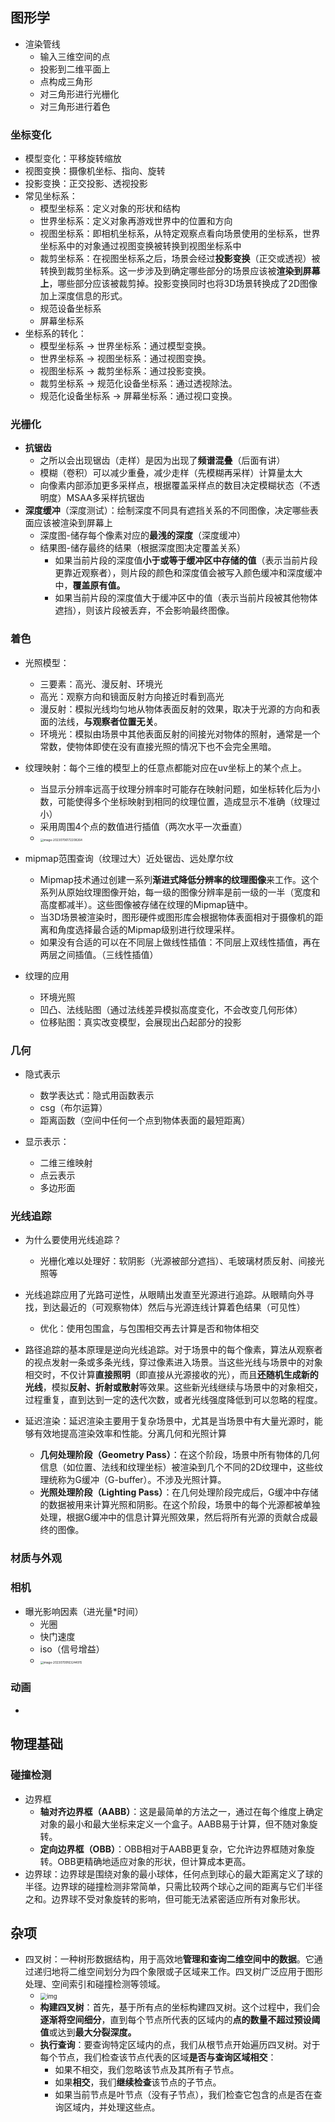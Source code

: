 ## 图形学

- 渲染管线
  - 输入三维空间的点
  - 投影到二维平面上
  - 点构成三角形
  - 对三角形进行光栅化
  - 对三角形进行着色

### 坐标变化

- 模型变化：平移旋转缩放
- 视图变换：摄像机坐标、指向、旋转
- 投影变换：正交投影、透视投影
- 常见坐标系：
  - 模型坐标系：定义对象的形状和结构
  - 世界坐标系：定义对象再游戏世界中的位置和方向
  - 视图坐标系：即相机坐标系，从特定观察点看向场景使用的坐标系，世界坐标系中的对象通过视图变换被转换到视图坐标系中
  - 裁剪坐标系：在视图坐标系之后，场景会经过**投影变换**（正交或透视）被转换到裁剪坐标系。这一步涉及到确定哪些部分的场景应该被**渲染到屏幕上**，哪些部分应该被裁剪掉。投影变换同时也将3D场景转换成了2D图像加上深度信息的形式。
  - 规范设备坐标系
  - 屏幕坐标系
- 坐标系的转化：
  - 模型坐标系 -> 世界坐标系：通过模型变换。
  - 世界坐标系 -> 视图坐标系：通过视图变换。
  - 视图坐标系 -> 裁剪坐标系：通过投影变换。
  - 裁剪坐标系 -> 规范化设备坐标系：通过透视除法。
  - 规范化设备坐标系 -> 屏幕坐标系：通过视口变换。

### 光栅化

- **抗锯齿**
  - 之所以会出现锯齿（走样）是因为出现了**频谱混叠**（后面有讲）
  - 模糊（卷积）可以减少重叠，减少走样（先模糊再采样）计算量太大
  - 向像素内部添加更多采样点，根据覆盖采样点的数目决定模糊状态（不透明度）MSAA多采样抗锯齿
- **深度缓冲**（深度测试）：绘制深度不同具有遮挡关系的不同图像，决定哪些表面应该被渲染到屏幕上
  - 深度图-储存每个像素对应的**最浅的深度**（深度缓冲）
  - 结果图-储存最终的结果（根据深度图决定覆盖关系）
    - 如果当前片段的深度值**小于或等于缓冲区中存储的值**（表示当前片段更靠近观察者），则片段的颜色和深度值会被写入颜色缓冲和深度缓冲中，**覆盖原有值。**
    - 如果当前片段的深度值大于缓冲区中的值（表示当前片段被其他物体遮挡），则该片段被丢弃，不会影响最终图像。

### 着色

- 光照模型：
  - 三要素：高光、漫反射、环境光
  - 高光：观察方向和镜面反射方向接近时看到高光
  - 漫反射：模拟光线均匀地从物体表面反射的效果，取决于光源的方向和表面的法线，**与观察者位置无关**。
  - 环境光：模拟由场景中其他表面反射的间接光对物体的照射，通常是一个常数，使物体即使在没有直接光照的情况下也不会完全黑暗。
- 纹理映射：每个三维的模型上的任意点都能对应在uv坐标上的某个点上。
  - 当显示分辨率远高于纹理分辨率时可能存在映射问题，如坐标转化后为小数，可能使得多个坐标映射到相同的纹理位置，造成显示不准确（纹理过小）
  - 采用周围4个点的数值进行插值（两次水平一次垂直）
  - <img src="https://thdlrt.oss-cn-beijing.aliyuncs.com/image-20230706172208264.png" alt="image-20230706172208264" style="zoom:33%;" />

- mipmap范围查询（纹理过大）近处锯齿、远处摩尔纹
  - Mipmap技术通过创建一系列**渐进式降低分辨率的纹理图像**来工作。这个系列从原始纹理图像开始，每一级的图像分辨率是前一级的一半（宽度和高度都减半）。这些图像被存储在纹理的Mipmap链中。
  - 当3D场景被渲染时，图形硬件或图形库会根据物体表面相对于摄像机的距离和角度选择最合适的Mipmap级别进行纹理采样。
  - 如果没有合适的可以在不同层上做线性插值：不同层上双线性插值，再在两层之间插值。（三线性插值）
- 纹理的应用
  - 环境光照
  - 凹凸、法线贴图（通过法线差异模拟高度变化，不会改变几何形体）
  - 位移贴图：真实改变模型，会展现出凸起部分的投影

### 几何

- 隐式表示
  - 数学表达式：隐式用函数表示
  - csg（布尔运算）
  - 距离函数（空间中任何一个点到物体表面的最短距离）

- 显示表示：
  - 二维三维映射
  - 点云表示
  - 多边形面

### 光线追踪

- 为什么要使用光线追踪？
  - 光栅化难以处理好：软阴影（光源被部分遮挡）、毛玻璃材质反射、间接光照等

- 光线追踪应用了光路可逆性，从眼睛出发直至光源进行追踪。从眼睛向外寻找，到达最近的（可观察物体）然后与光源连线计算着色结果（可见性）
  - 优化：使用包围盒，与包围相交再去计算是否和物体相交

- 路径追踪的基本原理是逆向光线追踪。对于场景中的每个像素，算法从观察者的视点发射一条或多条光线，穿过像素进入场景。当这些光线与场景中的对象相交时，不仅计算**直接照明**（即直接从光源接收的光），而且**还随机生成新的光线**，模拟**反射、折射或散射**等效果。这些新光线继续与场景中的对象相交，过程重复，直到达到一定的迭代次数，或者光线强度降低到可以忽略的程度。


- 延迟渲染：延迟渲染主要用于复杂场景中，尤其是当场景中有大量光源时，能够有效地提高渲染效率和性能。分离几何和光照计算
  - **几何处理阶段（Geometry Pass）**：在这个阶段，场景中所有物体的几何信息（如位置、法线和纹理坐标）被渲染到几个不同的2D纹理中，这些纹理统称为G缓冲（G-buffer）。不涉及光照计算。
  - **光照处理阶段（Lighting Pass）**：在几何处理阶段完成后，G缓冲中存储的数据被用来计算光照和阴影。在这个阶段，场景中的每个光源都被单独处理，根据G缓冲中的信息计算光照效果，然后将所有光源的贡献合成最终的图像。

### 材质与外观

### 相机

- 曝光影响因素（进光量*时间）
  - 光圈
  - 快门速度
  - iso（信号增益）
  - <img src="https://thdlrt.oss-cn-beijing.aliyuncs.com/image-20230709163244915.png" alt="image-20230709163244915" style="zoom:33%;" />

### 动画

- 

## 物理基础

### 碰撞检测

- 边界框
  - **轴对齐边界框（AABB）**：这是最简单的方法之一，通过在每个维度上确定对象的最小和最大坐标来定义一个盒子。AABB易于计算，但不随对象旋转。
  - **定向边界框（OBB）**：OBB相对于AABB更复杂，它允许边界框随对象旋转。OBB更精确地适应对象的形状，但计算成本更高。
- 边界球：边界球是围绕对象的最小球体，任何点到球心的最大距离定义了球的半径。边界球的碰撞检测非常简单，只需比较两个球心之间的距离与它们半径之和。边界球不受对象旋转的影响，但可能无法紧密适应所有对象形状。

## 杂项

- 四叉树：一种树形数据结构，用于高效地**管理和查询二维空间中的数据**。它通过递归地将二维空间划分为四个象限或子区域来工作。四叉树广泛应用于图形处理、空间索引和碰撞检测等领域。
  - <img src="https://thdlrt.oss-cn-beijing.aliyuncs.com/v2-f629012f5c83d446542c4fa024c6d007_b.jpg" alt="img" style="zoom: 67%;" />
  - **构建四叉树**：首先，基于所有点的坐标构建四叉树。这个过程中，我们会**逐渐将空间细分**，直到每个节点所代表的区域内的**点的数量不超过预设阈值**或达到**最大分裂深度。**
  - **执行查询**：要查询特定区域内的点，我们从根节点开始遍历四叉树。对于每个节点，我们检查该节点代表的区域**是否与查询区域相交**：
    - 如果不相交，我们忽略该节点及其所有子节点。
    - 如果**相交**，我们**继续检查**该节点的子节点。
    - 如果当前节点是叶节点（没有子节点），我们检查它包含的点是否在查询区域内，并处理这些点。